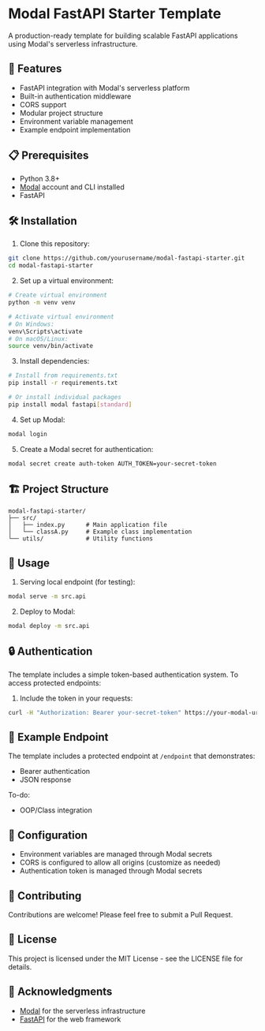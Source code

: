 # Modal FastAPI Starter Template

A production-ready template for building scalable FastAPI applications using Modal's serverless infrastructure.

## 🚀 Features

- FastAPI integration with Modal's serverless platform
- Built-in authentication middleware
- CORS support
- Modular project structure
- Environment variable management
- Example endpoint implementation

## 📋 Prerequisites

- Python 3.8+
- [Modal](https://modal.com) account and CLI installed
- FastAPI

## 🛠️ Installation

1. Clone this repository:
```bash
git clone https://github.com/yourusername/modal-fastapi-starter.git
cd modal-fastapi-starter
```

2. Set up a virtual environment:
```bash
# Create virtual environment
python -m venv venv

# Activate virtual environment
# On Windows:
venv\Scripts\activate
# On macOS/Linux:
source venv/bin/activate
```

3. Install dependencies:
```bash
# Install from requirements.txt
pip install -r requirements.txt

# Or install individual packages
pip install modal fastapi[standard]
```

4. Set up Modal:
```bash
modal login
```

5. Create a Modal secret for authentication:
```bash
modal secret create auth-token AUTH_TOKEN=your-secret-token
```

## 🏗️ Project Structure

```
modal-fastapi-starter/
├── src/
│   ├── index.py      # Main application file
│   └── classA.py     # Example class implementation
└── utils/            # Utility functions
```

## 🚀 Usage

1. Serving local endpoint (for testing):
```bash
modal serve -m src.api
```

2. Deploy to Modal:
```bash
modal deploy -m src.api
```

## 🔒 Authentication

The template includes a simple token-based authentication system. To access protected endpoints:

1. Include the token in your requests:
```bash
curl -H "Authorization: Bearer your-secret-token" https://your-modal-url/endpoint
```

## 📝 Example Endpoint

The template includes a protected endpoint at `/endpoint` that demonstrates:
- Bearer authentication
- JSON response

To-do:
- OOP/Class integration

## 🔧 Configuration

- Environment variables are managed through Modal secrets
- CORS is configured to allow all origins (customize as needed)
- Authentication token is managed through Modal secrets

## 🤝 Contributing

Contributions are welcome! Please feel free to submit a Pull Request.

## 📄 License

This project is licensed under the MIT License - see the LICENSE file for details.

## 🙏 Acknowledgments

- [Modal](https://modal.com/) for the serverless infrastructure
- [FastAPI](https://fastapi.tiangolo.com/) for the web framework 